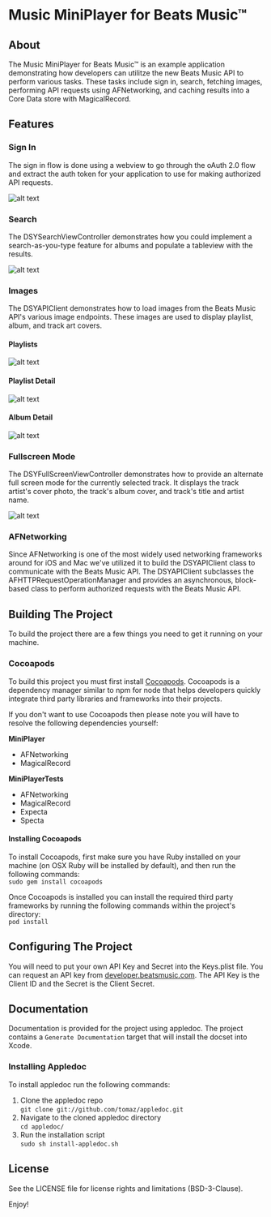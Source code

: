 # Music MiniPlayer for Beats Music™

## About
The Music MiniPlayer for Beats Music™ is an example application demonstrating how developers can utilitze the new Beats Music API to perform various tasks. These tasks include sign in, search, fetching images, performing API requests using AFNetworking, and caching results into a Core Data store with MagicalRecord.

## Features

### Sign In
The sign in flow is done using a webview to go through the oAuth 2.0 flow and extract the auth token for your application to use for making authorized API requests.

![alt text](https://s3.amazonaws.com/beatsmusic-miniplayer/BMsignInView.png "MiniPlayer-SignInView")

### Search
The DSYSearchViewController demonstrates how you could implement a search-as-you-type feature for albums and populate a tableview with the results.

![alt text](https://s3.amazonaws.com/beatsmusic-miniplayer/BMsearchView.png "MiniPlayer-SearchView")

### Images
The DSYAPIClient demonstrates how to load images from the Beats Music API's various image endpoints. These images are used to display playlist, album, and track art covers. 

#### Playlists
![alt text](https://s3.amazonaws.com/beatsmusic-miniplayer/BMplaylistsView.png "MiniPlayer-PlaylistsView")

#### Playlist Detail
![alt text](https://s3.amazonaws.com/beatsmusic-miniplayer/BMplaylistDetailView.png "MiniPlayer-PlaylistDetailView")

#### Album Detail
![alt text](https://s3.amazonaws.com/beatsmusic-miniplayer/BMalbumDetailView.png "MiniPlayer-AlbumDetailView")

### Fullscreen Mode
The DSYFullScreenViewController demonstrates how to provide an alternate full screen mode for the currently selected track. It displays the track artist's cover photo, the track's album cover, and track's title and artist name.

![alt text](https://s3.amazonaws.com/beatsmusic-miniplayer/BMfullscreenView.png "MiniPlayer-FullScreenView")

### AFNetworking
Since AFNetworking is one of the most widely used networking frameworks around for iOS and Mac we've utilized it to build the DSYAPIClient class to communicate with the Beats Music API. The DSYAPIClient subclasses the AFHTTPRequestOperationManager and provides an asynchronous, block-based class to perform authorized requests with the Beats Music API.

## Building The Project
To build the project there are a few things you need to get it running on your machine.

### Cocoapods
To build this project you must first install [Cocoapods](http://cocoapods.org/). Cocoapods is a dependency manager similar to npm for node that helps developers quickly integrate third party libraries and frameworks into their projects.

If you don't want to use Cocoapods then please note you will have to resolve the following dependencies yourself:

**MiniPlayer**

- AFNetworking
- MagicalRecord

**MiniPlayerTests**

- AFNetworking
- MagicalRecord
- Expecta
- Specta


#### Installing Cocoapods
To install Cocoapods, first make sure you have Ruby installed on your machine (on OSX Ruby will be installed by default), and then run the following commands:<br>
```sudo gem install cocoapods```

Once Cocoapods is installed you can install the required third party frameworks by running the following commands within the project's directory:<br>
```pod install```

## Configuring The Project
You will need to put your own API Key and Secret into the Keys.plist file. You can request an API key from [developer.beatsmusic.com](https://developer.beatsmusic.com). The API Key is the Client ID and the Secret is the Client Secret.

## Documentation
Documentation is provided for the project using appledoc.  The project contains a `Generate Documentation` target that will install the docset into Xcode.

### Installing Appledoc
To install appledoc run the following commands:<br>

1. Clone the appledoc repo <br>
```git clone git://github.com/tomaz/appledoc.git```
2. Navigate to the cloned appledoc directory<br>
```cd appledoc/```
3. Run the installation script<br>
```sudo sh install-appledoc.sh```

## License

See the LICENSE file for license rights and limitations (BSD-3-Clause).

Enjoy!
